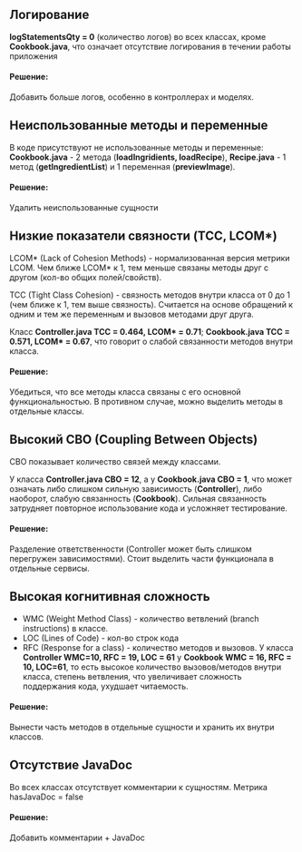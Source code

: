 ## Логирование
**logStatementsQty = 0** (количество логов) во всех классах, кроме **Cookbook.java**, что означает отсутствие логирования в течении работы приложения
#### Решение: 
Добавить больше логов, особенно в контроллерах и моделях.
## Неиспользованные методы и переменные
В коде присутствуют не использованные методы и переменные: **Cookbook.java** - 2 метода (**loadIngridients, loadRecipe**), **Recipe.java** - 1 метод (**getIngredientList**) и 1 переменная (**previewImage**).
#### Решение: 
Удалить неиспользованные сущности
## Низкие показатели связности (TCC, LCOM*)
LCOM* (Lack of Cohesion Methods) - нормализованная версия метрики LCOM. Чем ближе LCOM* к 1, тем меньше связаны методы друг с другом (кол-во общих полей/свойств).

TCC (Tight Class Cohesion) - связность методов внутри класса от 0 до 1 (чем ближе к 1, тем выше связность). Считается на основе обращений к одним и тем же переменным и вызовов методами друг друга. 

Класс **Controller.java TCC = 0.464, LCOM\* = 0.71**; **Cookbook.java TCC = 0.571, LCOM\* = 0.67**, что говорит о слабой связанности методов внутри класса.
#### Решение: 
Убедиться, что все методы класса связаны с его основной функциональностью. В противном случае, можно выделить методы в отдельные классы.
## Высокий CBO (Coupling Between Objects)
CBO показывает количество связей между классами.

У класса **Controller.java CBO = 12**, а у **Cookbook.java CBO = 1**, что может означать либо слишком сильную зависимость (**Controller**), либо наоборот, слабую связанность (**Cookbook**). Сильная связанность затрудняет повторное использование кода и усложняет тестирование. 
#### Решение: 
Разделение ответственности (Controller может быть слишком перегружен зависимостями). Стоит выделить части функционала в отдельные сервисы.
## Высокая когнитивная сложность
* WMC (Weight Method Class) - количество ветвлений (branch instructions) в классе.
* LOC (Lines of Code) - кол-во строк кода
* RFC (Response for a class) - количество методов и вызовов.
У класса **Controller WMC=10, RFC = 19, LOC = 61** y **Cookbook WMC = 16, RFC = 10, LOC=61**, то есть высокое количество вызовов/методов внутри класса, степень ветвления, что увеличивает сложность поддержания кода, ухудшает читаемость.
#### Решение:
Вынести часть методов в отдельные сущности и хранить их внутри классов.
## Отсутствие JavaDoc
Во всех классах отсутствует комментарии к сущностям. Метрика hasJavaDoc = false
#### Решение:
Добавить комментарии + JavaDoc

